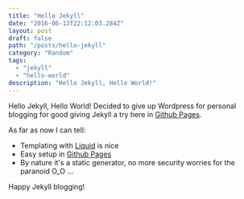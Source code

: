 ```yaml
---
title: "Hello Jekyll"
date: "2016-06-13T22:12:03.284Z"
layout: post
draft: false
path: "/posts/hello-jekyll"
category: "Random"
tags:
  - "jekyll"
  - "hello-world"
description: "Hello Jekyll, Hello World!"
---
```


Hello Jekyll, Hello World! 
Decided to give up Wordpress for personal blogging for good giving Jekyll a try here in <a href="http://pages.github.com/" target="_blank">Github Pages</a>.

As far as now I can tell:

  * Templating with <a href="https://shopify.github.io/liquid/" target="blank">Liquid</a> is nice
  * Easy setup in <a href="http://pages.github.com/" target="_blank">Github Pages</a>
  * By nature it's a static generator, no more security worries for the paranoid  O_O ...

Happy Jekyll blogging!
